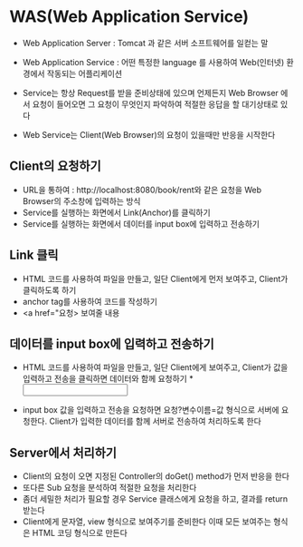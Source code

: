 # WAS(Web Application Service)
* Web Application Server : Tomcat 과 같은 서버 소프트웨어를 일컫는 말
* Web Application Service : 어떤 특정한 language 를 사용하여 Web(인터넷) 환경에서 작동되는 어플리케이션

* Service는 항상 Request를 받을 준비상태에 있으며 언제든지 Web Browser 에서 요청이 들어오면 그 요청이
무엇인지 파악하여 적절한 응답을 할 대기상태로 있다
* Web Service는 Client(Web Browser)의 요청이 있을때만 반응을 시작한다 

## Client의 요청하기
* URL을 통하여 : http://localhost:8080/book/rent와 같은 요청을 Web Browser의 주소창에 입력하는 방식
* Service를 실행하는 화면에서 Link(Anchor)를 클릭하기
* Service를 실행하는 화면에서 데이터를 input box에 입력하고 전송하기

## Link 클릭
* HTML 코드를 사용하여 파일을 만들고, 일단 Client에게 먼저 보여주고, Client가 클릭하도록 하기
* anchor tag를 사용하여 코드를 작성하기
* <a href="요청> 보여줄 내용 </a>

## 데이터를 input box에 입력하고 전송하기
* HTML 코드를 사용하여 파일을 만들고, 일단 Client에게 보여주고, Client가 값을 입력하고 전송을 클릭하면 
데이터와 함께 요청하기
*<form action="요청"><input name="변수이름"></form>
* input box 값을 입력하고 전송을 요청하면
요청?변수이름=값 형식으로 서버에 요청한다. Client가 입력한 데이터를 함께 서버로 전송하여 처리하도록 한다

## Server에서 처리하기
* Client의 요청이 오면 지정된 Controller의 doGet() method가 먼저 반응을 한다
* 또다른 Sub 요청을 분석하여 적절한 요청을 처리한다
* 좀더 세밀한 처리가 필요할 경우 Service 클래스에게 요청을 하고, 결과를 return 받는다
* Client에게 문자열, view 형식으로 보여주기를 준비한다
이때 모든 보여주는 형식은 HTML 코딩 형식으로 만든다
